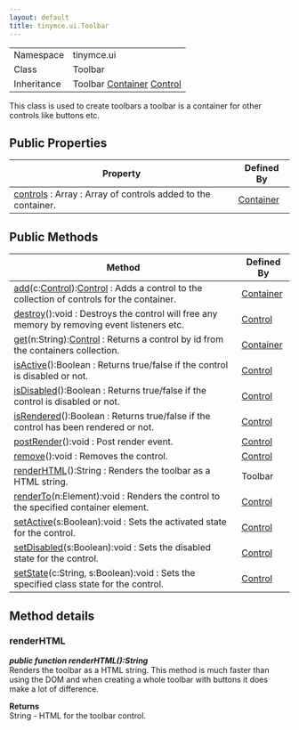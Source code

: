 ```yaml
---
layout: default
title: tinymce.ui.Toolbar
---
```


|  |  |
| --- | --- |
| Namespace | tinymce.ui |
| Class | Toolbar |
| Inheritance | <span>Toolbar</span> <span>[Container](https://www.tiny.cloud/docs-3x/api/ui/class_tinymce.ui.Container.html)</span> <span class="last">[Control](https://www.tiny.cloud/docs-3x/api/ui/class_tinymce.ui.Control.html)</span> |

This class is used to create toolbars a toolbar is a container for other controls like buttons etc.

## Public Properties

| Property | Defined By |
| --- | --- |
| [controls](#controls) : Array : Array of controls added to the container. | [Container](https://www.tiny.cloud/docs-3x/api/ui/class_tinymce.ui.Container.html) |

## Public Methods

| Method | Defined By |
| --- | --- |
| [add](#add)(c:[Control](https://www.tiny.cloud/docs-3x/api/ui/class_tinymce.ui.Control.html)):[Control](https://www.tiny.cloud/docs-3x/api/ui/class_tinymce.ui.Control.html) : Adds a control to the collection of controls for the container. | [Container](https://www.tiny.cloud/docs-3x/api/ui/class_tinymce.ui.Container.html) |
| [destroy](#destroy)():void : Destroys the control will free any memory by removing event listeners etc. | [Control](https://www.tiny.cloud/docs-3x/api/ui/class_tinymce.ui.Control.html) |
| [get](#get)(n:String):[Control](https://www.tiny.cloud/docs-3x/api/ui/class_tinymce.ui.Control.html) : Returns a control by id from the containers collection. | [Container](https://www.tiny.cloud/docs-3x/api/ui/class_tinymce.ui.Container.html) |
| [isActive](#isactive)():Boolean : Returns true/false if the control is disabled or not. | [Control](https://www.tiny.cloud/docs-3x/api/ui/class_tinymce.ui.Control.html) |
| [isDisabled](#isdisabled)():Boolean : Returns true/false if the control is disabled or not. | [Control](https://www.tiny.cloud/docs-3x/api/ui/class_tinymce.ui.Control.html) |
| [isRendered](#isrendered)():Boolean : Returns true/false if the control has been rendered or not. | [Control](https://www.tiny.cloud/docs-3x/api/ui/class_tinymce.ui.Control.html) |
| [postRender](#postrender)():void : Post render event. | [Control](https://www.tiny.cloud/docs-3x/api/ui/class_tinymce.ui.Control.html) |
| [remove](#remove)():void : Removes the control. | [Control](https://www.tiny.cloud/docs-3x/api/ui/class_tinymce.ui.Control.html) |
| [renderHTML](#renderhtml)():String : Renders the toolbar as a HTML string. | Toolbar |
| [renderTo](#renderto)(n:Element):void : Renders the control to the specified container element. | [Control](https://www.tiny.cloud/docs-3x/api/ui/class_tinymce.ui.Control.html) |
| [setActive](#setactive)(s:Boolean):void : Sets the activated state for the control. | [Control](https://www.tiny.cloud/docs-3x/api/ui/class_tinymce.ui.Control.html) |
| [setDisabled](#setdisabled)(s:Boolean):void : Sets the disabled state for the control. | [Control](https://www.tiny.cloud/docs-3x/api/ui/class_tinymce.ui.Control.html) |
| [setState](#setstate)(c:String, s:Boolean):void : Sets the specified class state for the control. | [Control](https://www.tiny.cloud/docs-3x/api/ui/class_tinymce.ui.Control.html) |

## Method details

### renderHTML 

***public function renderHTML():String***  
Renders the toolbar as a HTML string. This method is much faster than using the DOM and when creating a whole toolbar with buttons it does make a lot of difference.      

**Returns**  
String - HTML for the toolbar control.